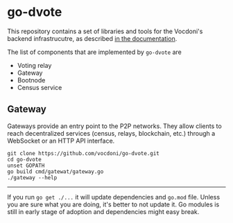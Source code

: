 # go-dvote

This repository contains a set of libraries and tools for the Vocdoni's backend infrastrucutre, as described [in the documentation](http://vocdoni.io/docs/#/).

The list of components that are implemented by `go-dvote` are

+ Voting relay
+ Gateway
+ Bootnode
+ Census service

## Gateway

Gateways provide an entry point to the P2P networks. 
They allow clients to reach decentralized services (census, relays, blockchain, etc.) through a WebSocket or an HTTP API interface.

```
git clone https://github.com/vocdoni/go-dvote.git
cd go-dvote
unset GOPATH
go build cmd/gatewat/gateway.go
./gateway --help
```

---

If you run `go get ./...` it will update dependencies and `go.mod` file. Unless you are sure what you are doing, it's better to not update it. 
Go modules is still in early stage of adoption and dependencies might easy break.
